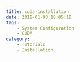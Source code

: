 ```yaml
---
title: cuda-installation
date: 2018-01-03 18:05:18
tags:
    - System Configuration
    - CUDA
category:
    - Tutorials
    - Installation
---
```



